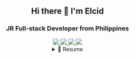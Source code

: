 <h2 align="center">
  Hi there 👋 I'm Elcid
</h2>
<h3 align="center">
  JR Full-stack Developer from Philippines
</h3>
<div align="center">
  <a href="mailto:elcid.delapaz@gmail.com">
    <img src="https://img.shields.io/badge/Gmail-D14836?style=for-the-badge&logo=gmail&logoColor=white" />
  </a>
  <a href="https://m.me/elcidlang">
    <img src="https://img.shields.io/badge/Messenger-00B2FF?style=for-the-badge&logo=messenger&logoColor=white" />
  </a>
  <a href="https://www.linkedin.com/in/elciddelapaz/">
    <img src="https://img.shields.io/badge/LinkedIn-0077B5?style=for-the-badge&logo=linkedin&logoColor=white" />
  </a>
  <a href="https://portfolio-elciddelapaz.vercel.app/">
    <img src="https://img.shields.io/badge/portfolio-000000?style=for-the-badge" />
  </a>
  </div>
<details>
  <summary align="center">📃 Resume</summary>
  
  ## Education
  📖 Bachelor of Science in Information Technology\
  📆 2019 - 2023\
  📍 **Adventist University of the Philippines** - Cavite, PH
  ## Experience
  <img align="right" src="https://img.shields.io/badge/Docker-2CA5E0?logo=docker&logoColor=white" />
  <img align="right" src="https://img.shields.io/badge/Postman-FF6C37?logo=Postman&logoColor=white" />
  <img align="right" src="https://img.shields.io/badge/Wordpress-21759B?logo=wordpress&logoColor=white" />
  <img align="right" src="https://img.shields.io/badge/MySQL-005C84?logo=mysql&logoColor=white" />
  <img align="right" src="https://img.shields.io/badge/Tailwind_CSS-38B2AC?logo=tailwind-css&logoColor=white" />
  <img align="right" src="https://img.shields.io/badge/Vue%20js-35495E?logo=vuedotjs&logoColor=4FC08D" />
  <img align="right" src="https://img.shields.io/badge/Laravel-FF2D20?logo=laravel&logoColor=white" />
  
  - 👨‍💻 Laravel Developer\
  📆 Oct 2023 - Feb 2024\
  📍 WebArt Design, AU/Remote
  <img align="right" src="https://img.shields.io/badge/Slack-4A154B?logo=slack&logoColor=white" />
  <img align="right" src="https://img.shields.io/badge/Postman-FF6C37?logo=Postman&logoColor=white" />
  <img align="right" src="https://img.shields.io/badge/MySQL-005C84?logo=mysql&logoColor=white" />
  <img align="right" src="https://img.shields.io/badge/Tailwind_CSS-38B2AC?logo=tailwind-css&logoColor=white" />
  <img align="right" src="https://img.shields.io/badge/Vue%20js-35495E?logo=vuedotjs&logoColor=4FC08D" />
  <img align="right" src="https://img.shields.io/badge/Laravel-FF2D20?logo=laravel&logoColor=white" />
  
  - 👨‍💻 Front-end Developer\
  📆 June 2023 - Sept 2023\
  📍 Group One JL International Inc., PH

  <img align="right" src="https://img.shields.io/badge/MongoDB-4EA94B?logo=mongodb&logoColor=white" />
  <img align="right" src="https://img.shields.io/badge/Material%20UI-007FFF?logo=mui&logoColor=white" />
  <img align="right" src="https://img.shields.io/badge/React-20232A?logo=react&logoColor=61DAFB" />
  <img align="right" src="https://img.shields.io/badge/Express%20js-000000?logo=express&logoColor=white" />
  <img align="right" src="https://img.shields.io/badge/Node%20js-339933?logo=nodedotjs&logoColor=white" />

  - 👨‍💻 Web Developer\
  📆 Aug 2022 - Dec 2022\
  📍 Adventist Medical Center Manila, PH
</details>

